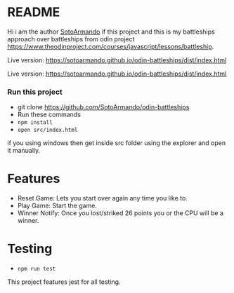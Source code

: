 # README

Hi i am the author [SotoArmando](https://github.com/SotoArmando) if this project and this is my battleships approach over battleships from odin project https://www.theodinproject.com/courses/javascript/lessons/battleship.

Live version: https://sotoarmando.github.io/odin-battleships/dist/index.html

Live version: https://sotoarmando.github.io/odin-battleships/dist/index.html

### Run this project

* git clone https://github.com/SotoArmando/odin-battleships
* Run these commands 
* ``` npm install ```
* ``` open src/index.html ``` 

if you using windows then get inside src folder using the explorer and open it manually.

# Features

* Reset Game: Lets you start over again any time you like to.
* Play Game: Start the game.
* Winner Notify: Once you lost/striked 26 points you or the CPU will be a winner.

# Testing
* ``` npm run test ```

This project features jest for all testing.
